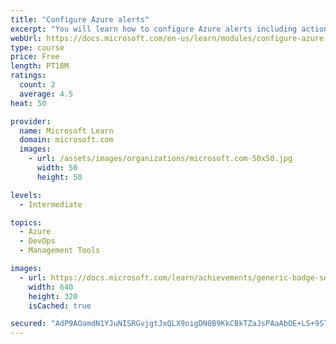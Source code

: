 ```yaml
---
title: "Configure Azure alerts"
excerpt: "You will learn how to configure Azure alerts including action groups."
webUrl: https://docs.microsoft.com/en-us/learn/modules/configure-azure-alerts/
type: course
price: Free
length: PT18M
ratings:
  count: 2
  average: 4.5
heat: 50

provider:
  name: Microsoft Learn
  domain: microsoft.com
  images:
    - url: /assets/images/organizations/microsoft.com-50x50.jpg
      width: 50
      height: 50

levels:
  - Intermediate

topics:
  - Azure
  - DevOps
  - Management Tools

images:
  - url: https://docs.microsoft.com/learn/achievements/generic-badge-social.png
    width: 640
    height: 320
    isCached: true

secured: "AdP9AOamdN1YJuNISRGvjgtJxQLX9oigDN0B9KkCBkTZaJsPAaAbOE+LS+9STTvLsLpjoOwbYRv+l7hUztf9iPXOFPzDQzemwZbcn3cO0ge1rh2529JcX1QBnrdCFQjdVNUxzhUJiR0KObF5ZHZcpIYzQ+fEwXq8w24zpsYLSgn+5jSEZpwYZX+o8NBpf9PHUIMZpr53h6h6svi0r9XsmHW8gjG+NjoXBZbQwja4nV9rgn5+5AFt/FXzbjJzFiXukQCXzG46WkJF2+AnuH0o9Z5w7WgVKIdGe6N5bDRXlYtqrfXh9A4yGu3bJb00+42T+RWiZygeLsEiPgDxCXwg7fNM4enmyYwOVz8GJ09Wgg2qCV1QG/mDm6A+KGCRvGwTNgNnFU+xKH4jVEr18QbN9b7LQ82e5UqtjP/hT01tAdE=;rF3cFvYuIwpFNmmrhuc5pA=="
---
```


